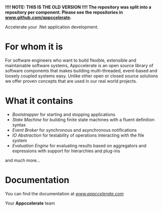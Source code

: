 **!!!! NOTE: THIS IS THE OLD VERSION !!!!
The repository was split into a repository per component. Please see the repositories in www.github.com/appccelerate.**



Accelerate your .Net application development.

For whom it is
==============
For software engineers who want to build flexible, extensible and maintainable software systems, Appccelerate is an open source library of software components that makes building multi-threaded, event-based and loosely coupled systems easy. Unlike other open or closed source solutions we offer proven concepts that are used in our real world projects.

What it contains
================
- _Bootstrapper_ for starting and stopping applications 
- _State Machine_ for building finite state machines with a fluent definition syntax
- _Event Broker_ for synchronous and asynchronous notifications
- _IO Abstraction_ for testability of operations interacting with the file system
- _Evaluation Engine_ for evaluating results based on aggregators and expressions with support for hierarchies and plug-ins

and much more...

Documentation
=============
You can find the documentation at _www.appccelerate.com_


Your __Appccelerate__ team
